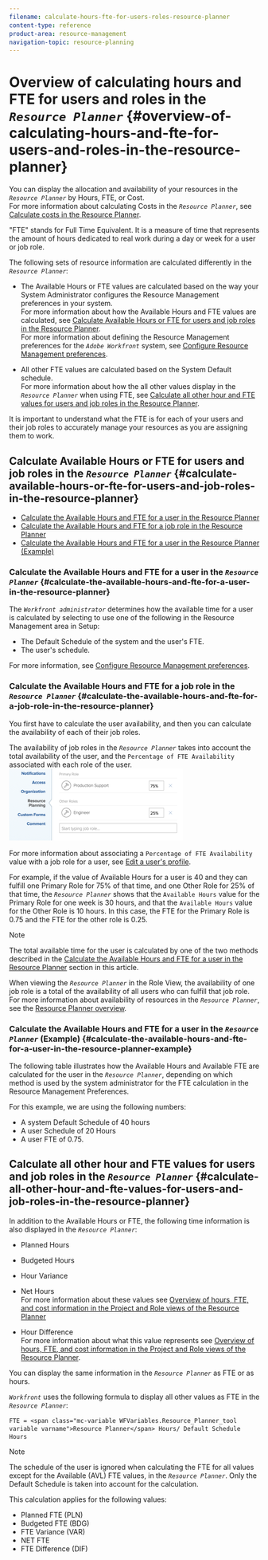 ```yaml
---
filename: calculate-hours-fte-for-users-roles-resource-planner
content-type: reference
product-area: resource-management
navigation-topic: resource-planning
---
```




# Overview of calculating hours and FTE for users and roles in the *`Resource Planner`* {#overview-of-calculating-hours-and-fte-for-users-and-roles-in-the-resource-planner}

You can display the allocation and availability of your resources in the *`Resource Planner`* by Hours, FTE, or Cost.  
For more information about calculating Costs in the *`Resource Planner`*, see [Calculate costs in the Resource Planner](calculate-costs-resource-planner.md).


"FTE" stands for Full Time Equivalent. It is a measure of time that represents the amount of hours dedicated to real work during a day or week for a user or job role. 


The following sets of resource information are calculated differently in the *`Resource Planner`*:



*  The Available Hours or FTE values are calculated based on the way your System Administrator configures the Resource Management preferences in your system.  
  For more information about how the Available Hours and FTE values are calculated, see [Calculate Available Hours or FTE for users and job roles in the Resource Planner](#calculating-available-hours).  
  For more information about defining the Resource Management preferences for the *`Adobe Workfront`* system, see [Configure Resource Management preferences](configure-resource-mgmt-preferences.md).  

*  All other FTE values are calculated based on the System Default schedule.  
  For more information about how the all other values display in the *`Resource Planner`* when using FTE, see [Calculate all other hour and FTE values for users and job roles in the Resource Planner](#calculating-all-other-values).



It is important to understand what the FTE is for each of your users and their job roles to accurately manage your resources as you are assigning them to work.  



## Calculate Available Hours or FTE for users and job roles in the *`Resource Planner`* {#calculate-available-hours-or-fte-for-users-and-job-roles-in-the-resource-planner}




* [Calculate the Available Hours and FTE for a user in the Resource Planner](#user-availability) 
* [Calculate the Available Hours and FTE for a job role in the Resource Planner](#job-role-availability) 
* [Calculate the Available Hours and FTE for a user in the Resource Planner (Example)](#example) 




### Calculate the Available Hours and FTE for a user in the *`Resource Planner`* {#calculate-the-available-hours-and-fte-for-a-user-in-the-resource-planner}

The *`Workfront administrator`* determines how the available time for a user is calculated by selecting to use one of the following in the Resource Management area in&nbsp;Setup:



*  The Default Schedule of the system and the user's FTE. 
*  The user's schedule.&nbsp;


For more information, see [Configure Resource Management preferences](configure-resource-mgmt-preferences.md).


### Calculate the Available Hours and FTE for a job role in the *`Resource Planner`* {#calculate-the-available-hours-and-fte-for-a-job-role-in-the-resource-planner}

You first have to calculate the user availability, and then you can calculate the availability of each of their job roles. 


The availability of job roles in the *`Resource Planner`* takes into account the total availability of the user, and the `Percentage of FTE Availability` associated with each role of the user.  
![percent_of_fte_availability_at_the_user_level.png](assets/percent-of-fte-availability-at-the-user-level-350x144.png)  



For more information about associating a `Percentage of FTE Availability` value with a job role for a user, see [Edit a user's profile](edit-a-users-profile.md).


For example, if the value of Available Hours for a user is 40 and they can fulfill one Primary Role for 75% of that time, and one Other Role for 25% of that time, the *`Resource Planner`* shows that the `Available Hours` value for the Primary Role for one week is 30 hours, and that the `Available Hours` value for the Other Role is 10 hours. In this case, the FTE for the Primary Role is 0.75 and the FTE for the other role is 0.25. 


>[!NOTE]
>
>The total available time for the user is calculated by one of the two methods described in the [Calculate the Available Hours and FTE for a user in the Resource Planner](#user-availability) section in this article. 


When viewing the *`Resource Planner`* in the Role View, the availability of one job role is a total of the availability of all users who can fulfill that job role.  
For more information about availability of resources in the *`Resource Planner`*, see the [Resource Planner overview](get-started-resource-planner.md).


### Calculate the Available Hours and FTE for a user in the *`Resource Planner`* (Example) {#calculate-the-available-hours-and-fte-for-a-user-in-the-resource-planner-example}

The following table illustrates how the Available Hours and Available FTE are calculated for the user in the *`Resource Planner`*, depending on which method is used by the system administrator for the FTE calculation in the Resource Management Preferences. 


For this example, we are using the following numbers: 



*  A system Default Schedule of 40 hours 
*  A user Schedule of 20 Hours 
*  A user FTE of 0.75. 





## Calculate all other hour and FTE values for users and job roles in the *`Resource Planner`* {#calculate-all-other-hour-and-fte-values-for-users-and-job-roles-in-the-resource-planner}

In addition to the Available Hours or FTE, the following time information is also displayed in the *`Resource Planner`*: 



* Planned Hours
* Budgeted Hours
* Hour Variance
*  Net Hours  
  For more information about these values see [Overview of hours, FTE, and cost information in the Project and Role views of the Resource Planner](overview-of-planner-hour-fte-cost-information-in-role-project-views.md)  

*  Hour Difference  
  For more information about what this value represents see [Overview of hours, FTE, and cost information in the Project and Role views of the Resource Planner](overview-of-planner-hour-fte-cost-information-in-role-project-views.md).



You can display the same information in the *`Resource Planner`* as FTE or as hours. 


*`Workfront`* uses the following formula to display all other values as FTE in the *`Resource Planner`*:




```
FTE = <span class="mc-variable WFVariables.Resource_Planner_tool variable varname">Resource Planner</span> Hours/ Default Schedule Hours
```




>[!NOTE]
>
>The schedule of the user is ignored when calculating the FTE for all values except for the Available (AVL) FTE values, in the *`Resource Planner`*. Only the Default Schedule is taken into account for the calculation. 


This calculation applies for the following values:



* Planned FTE (PLN)
* Budgeted FTE (BDG)
* FTE Variance (VAR)
* NET FTE
* FTE Difference (DIF) 


